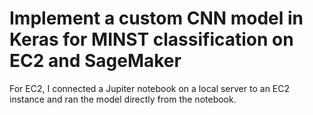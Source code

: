 # Implement a custom CNN model in Keras for MINST classification on EC2 and SageMaker
For EC2, I connected a Jupiter notebook on a local server to an EC2 instance and ran the model directly from the notebook.
